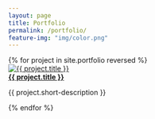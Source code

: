 ```yaml
---
layout: page
title: Portfolio
permalink: /portfolio/
feature-img: "img/color.png"
---
```


<div class="work">
  {% for project in site.portfolio reversed %}
  <div class="project">
    <div class="project-thumb">
      <a href="{{ project.url | prepend: site.baseurl }}">
        <img src="{{ project.thumbnail-path }}" alt="{{ project.title }}"/>
      </a>
    </div>
    <div class="project-description">
      <a href="{{ project.url | prepend: site.baseurl }}"><strong>{{ project.title }}</strong></a>
      <p>{{ project.short-description }}</p>
    </div>
  </div>
  {% endfor %}
</div>

